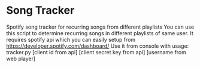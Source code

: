 # Song Tracker
 Spotify song tracker for recurring songs from different playlists
  You can use this script to determine recurring songs in different playlists of same user.
  It requires spotify api which you can easily setup from https://developer.spotify.com/dashboard/
  Use it from console with usage: tracker.py [client id from api] [client secret key from api] [username from web player]
  
